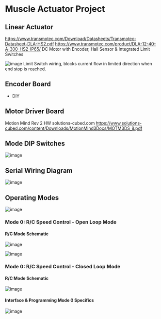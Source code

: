 # Muscle Actuator Project


## Linear Actuator
https://www.transmotec.com/Download/Datasheets/Transmotec-Datasheet-DLA-HS2.pdf
https://www.transmotec.com/product/DLA-12-40-A-300-HS2-IP65/
DC Motor with Encoder, Hall Sensor & Integrated Limit Switches

![image](https://user-images.githubusercontent.com/97303986/195563077-13449ff5-46e8-45b1-bd78-061a8042fca3.png)
Limit Switch wiring, blocks current flow in limited direction when end stop is reached.

## Encoder Board

- DIY

## Motor Driver Board

Motion Mind Rev 2 HW
solutions-cubed.com
https://www.solutions-cubed.com/content/Downloads/MotionMind3Docs/MOTM3DS_8.pdf

## Mode DIP Switches
![image](https://user-images.githubusercontent.com/97303986/195544371-85b4379f-e569-47cd-9fc2-7db258568ca6.png)


## Serial Wiring Diagram
![image](https://user-images.githubusercontent.com/97303986/195305750-501327d1-2edd-4a1a-8314-b4dd567ab5b1.png)


## Operating Modes

![image](https://user-images.githubusercontent.com/97303986/195305579-c54bb1e1-4571-4dcd-a7f7-7801fa4d92cc.png)


### Mode 0: R/C Speed Control - Open Loop Mode
#### R/C Mode Schematic
![image](https://user-images.githubusercontent.com/97303986/195305857-c37dedad-fea6-42ca-bd86-81e7e16a3a94.png)


![image](https://user-images.githubusercontent.com/97303986/195305449-a9dd38c6-aa27-466f-9cbe-4a12668b7ddb.png)

### Mode 0: R/C Speed Control - Closed Loop Mode
#### R/C Mode Schematic
![image](https://user-images.githubusercontent.com/97303986/195306236-9fb4c2dc-f722-4bed-92df-746753de21f9.png)

#### Interface & Programming Mode 0 Specifics

![image](https://user-images.githubusercontent.com/97303986/195306563-758218d5-942d-4a89-b04f-3d3cab5c4d99.png)


